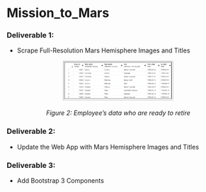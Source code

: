 # Mission_to_Mars

###  Deliverable 1: 
* Scrape Full-Resolution Mars Hemisphere Images and Titles

<p align="center">  
<img src="https://github.com/Tifarahani/Pewlett-Hackard-Analysis/blob/main/Table%20results/EmployeesTitleDuplicates.png" width="50%" height="50%">
</p>
<p align="center">  
<i>Figure 2: Employee’s data who are ready to retire</i>
</p>

### Deliverable 2:
* Update the Web App with Mars Hemisphere Images and Titles
### Deliverable 3: 
* Add Bootstrap 3 Components
